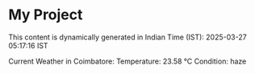 # My Project

This content is dynamically generated in Indian Time (IST): 2025-03-27 05:17:16 IST


Current Weather in Coimbatore:
Temperature: 23.58 °C
Condition: haze

